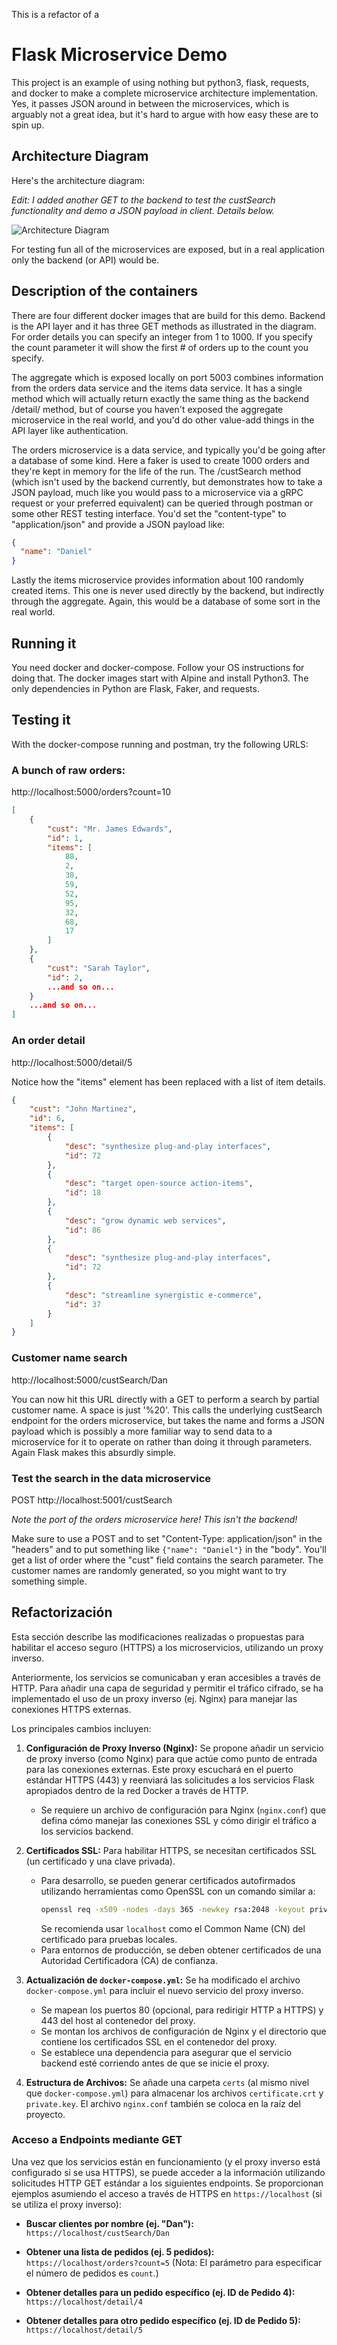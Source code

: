 This is a refactor of a

# Flask Microservice Demo

This project is an example of using nothing but python3, flask, requests, and docker to make a complete microservice architecture implementation.  Yes, it passes JSON around in between the microservices, which is arguably not a great idea, but it's hard to argue with how easy these are to spin up.

## Architecture Diagram

Here's the architecture diagram:

_Edit: I added another GET to the backend to test the custSearch functionality and demo a JSON payload in client. Details below._

![Architecture Diagram](https://i.imgur.com/IUAfN8O.png)

For testing fun all of the microservices are exposed, but in a real application only the backend (or API) would be.

## Description of the containers

There are four different docker images that are build for this demo. Backend is the API layer and it has three GET methods as illustrated in the diagram. For order details you can specify an integer from 1 to 1000. If you specify the count parameter it will show the first # of orders up to the count you specify.

The aggregate which is exposed locally on port 5003 combines information from the orders data service and the items data service. It has a single method which will actually return exactly the same thing as the backend /detail/ method, but of course you haven't exposed the aggregate microservice in the real world, and you'd do other value-add things in the API layer like authentication.

The orders microservice is a data service, and typically you'd be going after a database of some kind. Here a faker is used to create 1000 orders and they're kept in memory for the life of the run. The /custSearch method (which isn't used by the backend currently, but demonstrates how to take a JSON payload, much like you would pass to a microservice via a gRPC request or your preferred equivalent) can be queried through postman or some other REST testing interface. You'd set the "content-type" to "application/json" and provide a JSON payload like:

```json
{
  "name": "Daniel"
}
```

Lastly the items microservice provides information about 100 randomly created items. This one is never used directly by the backend, but indirectly through the aggregate. Again, this would be a database of some sort in the real world.

## Running it

You need docker and docker-compose. Follow your OS instructions for doing that.  The docker images start with Alpine and install Python3. The only dependencies in Python are Flask, Faker, and requests.

## Testing it

With the docker-compose running and postman, try the following URLS:

### A bunch of raw orders:

http://localhost:5000/orders?count=10

```json
[
    {
        "cust": "Mr. James Edwards",
        "id": 1,
        "items": [
            88,
            2,
            38,
            59,
            52,
            95,
            32,
            68,
            17
        ]
    },
    {
        "cust": "Sarah Taylor",
        "id": 2,
        ...and so on...
    }
    ...and so on...
]
```

### An order detail

http://localhost:5000/detail/5

Notice how the "items" element has been replaced with a list of item details.

```json
{
    "cust": "John Martinez",
    "id": 6,
    "items": [
        {
            "desc": "synthesize plug-and-play interfaces",
            "id": 72
        },
        {
            "desc": "target open-source action-items",
            "id": 18
        },
        {
            "desc": "grow dynamic web services",
            "id": 86
        },
        {
            "desc": "synthesize plug-and-play interfaces",
            "id": 72
        },
        {
            "desc": "streamline synergistic e-commerce",
            "id": 37
        }
    ]
}
```

### Customer name search

http://localhost:5000/custSearch/Dan

You can now hit this URL directly with a GET to perform a search by partial customer name. A space is just '%20'. This calls the underlying custSearch endpoint for the orders microservice, but takes the name and forms a JSON payload which is possibly a more familiar way to send data to a microservice for it to operate on rather than doing it through parameters.  Again Flask makes this absurdly simple.


### Test the search in the data microservice

POST http://localhost:5001/custSearch

*Note the port of the orders microservice here! This isn't the backend!*

Make sure to use a POST and to set "Content-Type: application/json" in the "headers" and to put something like `{"name": "Daniel"}` in the "body".  You'll get a list of order where the "cust" field contains the search parameter. The customer names are randomly generated, so you might want to try something simple.

## Refactorización

Esta sección describe las modificaciones realizadas o propuestas para habilitar el acceso seguro (HTTPS) a los microservicios, utilizando un proxy inverso.

Anteriormente, los servicios se comunicaban y eran accesibles a través de HTTP. Para añadir una capa de seguridad y permitir el tráfico cifrado, se ha implementado el uso de un proxy inverso (ej. Nginx) para manejar las conexiones HTTPS externas.

Los principales cambios incluyen:

1.  **Configuración de Proxy Inverso (Nginx):** Se propone añadir un servicio de proxy inverso (como Nginx) para que actúe como punto de entrada para las conexiones externas. Este proxy escuchará en el puerto estándar HTTPS (443) y reenviará las solicitudes a los servicios Flask apropiados dentro de la red Docker a través de HTTP.
    * Se requiere un archivo de configuración para Nginx (`nginx.conf`) que defina cómo manejar las conexiones SSL y cómo dirigir el tráfico a los servicios backend.

2.  **Certificados SSL:** Para habilitar HTTPS, se necesitan certificados SSL (un certificado y una clave privada).
    * Para desarrollo, se pueden generar certificados autofirmados utilizando herramientas como OpenSSL con un comando similar a:
        ```bash
        openssl req -x509 -nodes -days 365 -newkey rsa:2048 -keyout private.key -out certificate.crt
        ```
        Se recomienda usar `localhost` como el Common Name (CN) del certificado para pruebas locales.
    * Para entornos de producción, se deben obtener certificados de una Autoridad Certificadora (CA) de confianza.

3.  **Actualización de `docker-compose.yml`:** Se ha modificado el archivo `docker-compose.yml` para incluir el nuevo servicio del proxy inverso.
    * Se mapean los puertos 80 (opcional, para redirigir HTTP a HTTPS) y 443 del host al contenedor del proxy.
    * Se montan los archivos de configuración de Nginx y el directorio que contiene los certificados SSL en el contenedor del proxy.
    * Se establece una dependencia para asegurar que el servicio backend esté corriendo antes de que se inicie el proxy.

4.  **Estructura de Archivos:** Se añade una carpeta `certs` (al mismo nivel que `docker-compose.yml`) para almacenar los archivos `certificate.crt` y `private.key`. El archivo `nginx.conf` también se coloca en la raíz del proyecto.

### Acceso a Endpoints mediante GET

Una vez que los servicios están en funcionamiento (y el proxy inverso está configurado si se usa HTTPS), se puede acceder a la información utilizando solicitudes HTTP GET estándar a los siguientes endpoints. Se proporcionan ejemplos asumiendo el acceso a través de HTTPS en `https://localhost` (si se utiliza el proxy inverso):

* **Buscar clientes por nombre (ej. "Dan"):**
    `https://localhost/custSearch/Dan`

* **Obtener una lista de pedidos (ej. 5 pedidos):**
    `https://localhost/orders?count=5`
    (Nota: El parámetro para especificar el número de pedidos es `count`.)

* **Obtener detalles para un pedido específico (ej. ID de Pedido 4):**
    `https://localhost/detail/4`

* **Obtener detalles para otro pedido específico (ej. ID de Pedido 5):**
    `https://localhost/detail/5`